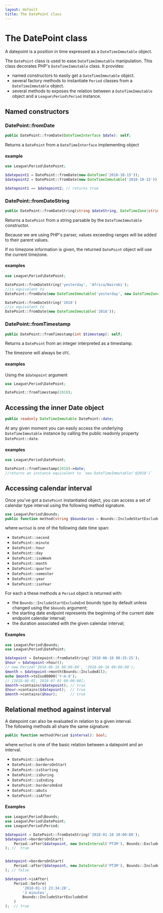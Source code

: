 ```yaml
---
layout: default
title: The DatePoint class
---
```


# The DatePoint class

A datepoint is a position in time expressed as a `DateTimeImmutable` object.

The `DatePoint` class is used to ease `DateTimeImmutable` manipulation. This class decorates PHP's `DateTimeImmutable` class.
It provides:

- named constructors to easily get a `DateTimeImmutable` object.
- several factory methods to instantiate `Period` classes from a `DateTimeImmutable` object.
- several methods to exposes the relation between a `DateTimeImmutable` object and a `League\Period\Period` instance.

## Named constructors

### DatePoint::fromDate

~~~php
public DatePoint::fromDate(DateTimeInterface $date): self;
~~~

Returns a `DatePoint` from a `DateTimeInterface` implementing object
 
#### example

~~~php
use League\Period\DatePoint;

$datepoint1 = DatePoint::fromDate(new DateTime('2018-10-15'));
$datepoint2 = DatePoint::fromDate(new DateTimeImmutable('2018-10-15'));

$datepoint1 == $datepoint2; // returns true
~~~

### DatePoint::fromDateString

~~~php
public DatePoint::fromDateString(string $dateString, DateTimeZone|string $timezone = null): self;
~~~

Returns a `DatePoint` from a string parsable by the `DateTimeImmutable` constructor.

<p class="message-info">Because we are using PHP's parser, values exceeding ranges will be added to their parent values.</p>
<p class="message-info">If no timezone information is given, the returned <code>DatePoint</code> object will use the current timezone.</p>

#### examples

~~~php
use League\Period\DatePoint;

DatePoint::fromDateString('yesterday', 'Africa/Nairobi'); 
//is equivalent to
DatePoint::fromDate(new DateTimeImmutable('yesterday', new DateTimeZone('Africa/Nairobi'))); 

DatePoint::fromDateString('2018')
//is equivalent to
DatePoint::fromDate(new DateTimeImmutable('2018')); 
~~~

### DatePoint::fromTimestamp

~~~php
public DatePoint::fromTimestamp(int $timestamp): self;
~~~

Returns a `DatePoint` from an integer interpreted as a timestamp.

<p class="message-info">The timezone will always be <code>UTC</code>.</p>

#### examples

Using the `$datepoint` argument

~~~php
use League\Period\DatePoint;

DatePoint::fromTimestamp(2018); 
~~~
## Accessing the inner Date object

~~~php
public readonly DateTimeImmutable DatePoint::date;
~~~

At any given moment you can easily access the underlying `DateTimeImmutable` instance by
calling the public readonly property `DatePoint::date`.

#### examples

~~~php
use League\Period\DatePoint;

DatePoint::fromTimestamp(2018)->date;
//returns an instance equivalent to `new DateTimeImmutable('@2018')`
~~~

## Accessing calendar interval

Once you've got a `DatePoint` instantiated object, you can access a set of calendar type interval using the following method signature.

~~~php
use League\Period\Bounds;
public function method(string $boundaries = Bounds::IncludeStartExcludeEnd): Period;
~~~

where `method` is one of the following date time span:

- `DatePoint::second`
- `DatePoint::minute`
- `DatePoint::hour`
- `DatePoint::day`
- `DatePoint::isoWeek`
- `DatePoint::month`
- `DatePoint::quarter`
- `DatePoint::semester`
- `DatePoint::year`
- `DatePoint::isoYear`

For each a these methods a `Period` object is returned with:

- the `Bounds::IncludeStartExcludeEnd` bounds type by default unless changed using the `$bounds` argument;
- the starting date endpoint represents the beginning of the current date endpoint calendar interval;
- the duration associated with the given calendar interval;

#### Examples

~~~php
use League\Period\Bounds;
use League\Period\DatePoint;

$datepoint = Datepoint::fromDateString('2018-06-18 08:35:25');
$hour = $datepoint->hour();
// new Period('2018-06-18 08:00:00', '2018-06-18 09:00:00');
$month = $datepoint->month(Bounds::IncludeAll);
echo $month->toIso80000('Y-m-d');
// [2018-06-01, 2018-07-01 00:00:00];
$month->contains($datepoint); // true
$hour->contains($datepoint);  // true
$month->contains($hour);      // true
~~~

## Relational method against interval

A datepoint can also be evaluated in relation to a given interval.  
The following methods all share the same signature:
 
~~~php
public function method(Period $interval): bool;
~~~
 
where `method` is one of the basic relation between a datepoint and an interval.

- `DatePoint::isBefore`
- `DatePoint::bordersOnStart`
- `DatePoint::isStarting`
- `DatePoint::isDuring`
- `DatePoint::isEnding`
- `DatePoint::bordersOnEnd`
- `DatePoint::abuts`
- `DatePoint::isAfter`

#### Examples

~~~php
use League\Period\Bounds;
use League\Period\DatePoint;
use League\Period\Period;

$datepoint = DatePoint::fromDateString('2018-01-18 10:00:00');
$datepoint->bordersOnStart(
    Period::after($datepoint, new DateInterval('PT3M'), Bounds::ExcludeStartIncludeEnd)
); //  true


$datepoint->bordersOnStart(
    Period::after($datepoint, new DateInterval('PT3M'), Bounds::IncludeAll)
); // false

$datepoint->isAfter(
    Period::before(
        '2018-01-13 23:34:28', 
        '3 minutes', 
        Bounds::IncludeStartExcludeEnd
    )
);  // true
~~~
